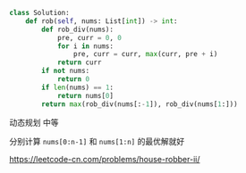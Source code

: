 <!--
 * @Description: 
 * @Autor: Au3C2
 * @Date: 2021-04-15 11:08:13
 * @LastEditors: Au3C2
 * @LastEditTime: 2021-04-15 11:09:52
-->
```python
class Solution:
    def rob(self, nums: List[int]) -> int:
        def rob_div(nums):
            pre, curr = 0, 0
            for i in nums:
                pre, curr = curr, max(curr, pre + i)
            return curr
        if not nums:
            return 0
        if len(nums) == 1:
            return nums[0]
        return max(rob_div(nums[:-1]), rob_div(nums[1:]))
```
动态规划 中等 

分别计算 `nums[0:n-1]` 和 `nums[1:n]` 的最优解就好

https://leetcode-cn.com/problems/house-robber-ii/